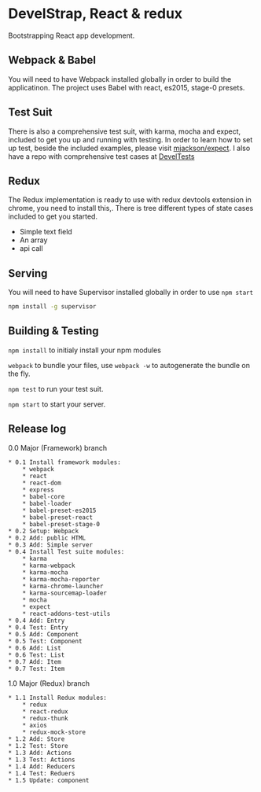 <!--
@Author: Andreee Ray <develdoe>
@Date:   2017-03-10T00:42:05+01:00
@Email:  me@andreeray.se
@Filename: readme.md
@Last modified by:   develdoe
@Last modified time: 2017-04-20T01:57:07+02:00
-->



# DevelStrap, React & redux

Bootstrapping React app development.

## Webpack & Babel

You will need to have Webpack installed globally in order to build the applicatinon.
The project uses Babel with react, es2015, stage-0 presets.

## Test Suit

There is also a comprehensive test suit, with karma, mocha and expect, included to get you up and running with testing.
In order to learn how to set up test, beside the included examples,  please visit [mjackson/expect](https://github.com/mjackson/expect).
I also have a repo with comprehensive test cases at [DevelTests](https://github.com/AndreeDeveldoeRay/DevelTests)

## Redux

The Redux implementation is ready to use with redux devtools extension in chrome, you need to install this,.
There is tree different types of state cases included to get you started.

* Simple text field
* An array
* api call

## Serving

You will need to have Supervisor installed globally in order to use `npm start`

```bash
npm install -g supervisor
```


## Building & Testing

`npm install` to initialy install your npm modules

`webpack` to bundle your files, use `webpack -w` to autogenerate the bundle on the fly.

`npm test` to run your test suit.

`npm start` to start your server.

## Release log

0.0 Major (Framework) branch

    * 0.1 Install framework modules:
        * webpack
        * react
        * react-dom
        * express
        * babel-core
        * babel-loader
        * babel-preset-es2015
        * babel-preset-react
        * babel-preset-stage-0
    * 0.2 Setup: Webpack
    * 0.2 Add: public HTML
    * 0.3 Add: Simple server
    * 0.4 Install Test suite modules:
        * karma
        * karma-webpack
        * karma-mocha
        * karma-mocha-reporter
        * karma-chrome-launcher
        * karma-sourcemap-loader
        * mocha
        * expect
        * react-addons-test-utils
    * 0.4 Add: Entry
    * 0.4 Test: Entry
    * 0.5 Add: Component
    * 0.5 Test: Component
    * 0.6 Add: List
    * 0.6 Test: List
    * 0.7 Add: Item
    * 0.7 Test: Item

1.0 Major (Redux) branch

    * 1.1 Install Redux modules:
        * redux
        * react-redux
        * redux-thunk
        * axios
        * redux-mock-store
    * 1.2 Add: Store
    * 1.2 Test: Store
    * 1.3 Add: Actions
    * 1.3 Test: Actions
    * 1.4 Add: Reducers
    * 1.4 Test: Reduers
    * 1.5 Update: component
